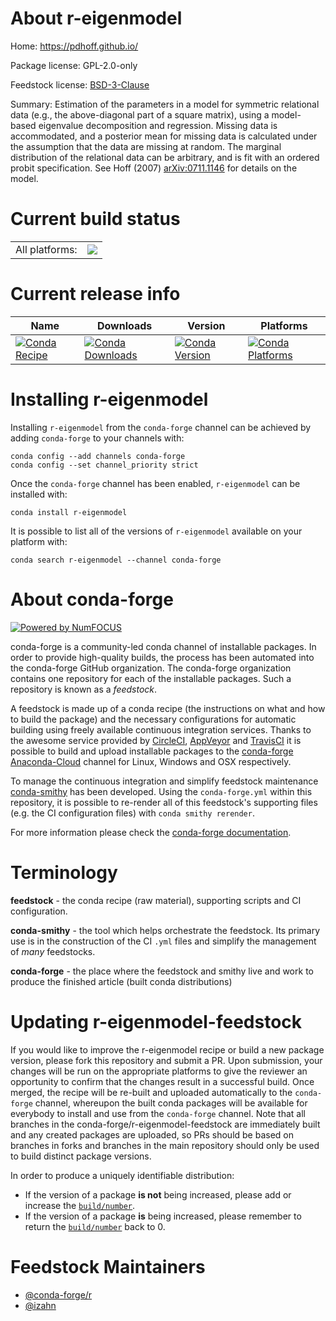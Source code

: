 About r-eigenmodel
==================

Home: https://pdhoff.github.io/

Package license: GPL-2.0-only

Feedstock license: [BSD-3-Clause](https://github.com/conda-forge/r-eigenmodel-feedstock/blob/master/LICENSE.txt)

Summary: Estimation of the parameters in a model for symmetric relational data (e.g., the above-diagonal part of a square matrix), using a model-based eigenvalue decomposition and regression. Missing data is accommodated, and a posterior mean for missing data is calculated under the assumption that the data are missing at random. The marginal distribution of the relational data can be arbitrary, and is fit with an ordered probit specification. See Hoff (2007) <arXiv:0711.1146> for details on the model.

Current build status
====================


<table><tr><td>All platforms:</td>
    <td>
      <a href="https://dev.azure.com/conda-forge/feedstock-builds/_build/latest?definitionId=13363&branchName=master">
        <img src="https://dev.azure.com/conda-forge/feedstock-builds/_apis/build/status/r-eigenmodel-feedstock?branchName=master">
      </a>
    </td>
  </tr>
</table>

Current release info
====================

| Name | Downloads | Version | Platforms |
| --- | --- | --- | --- |
| [![Conda Recipe](https://img.shields.io/badge/recipe-r--eigenmodel-green.svg)](https://anaconda.org/conda-forge/r-eigenmodel) | [![Conda Downloads](https://img.shields.io/conda/dn/conda-forge/r-eigenmodel.svg)](https://anaconda.org/conda-forge/r-eigenmodel) | [![Conda Version](https://img.shields.io/conda/vn/conda-forge/r-eigenmodel.svg)](https://anaconda.org/conda-forge/r-eigenmodel) | [![Conda Platforms](https://img.shields.io/conda/pn/conda-forge/r-eigenmodel.svg)](https://anaconda.org/conda-forge/r-eigenmodel) |

Installing r-eigenmodel
=======================

Installing `r-eigenmodel` from the `conda-forge` channel can be achieved by adding `conda-forge` to your channels with:

```
conda config --add channels conda-forge
conda config --set channel_priority strict
```

Once the `conda-forge` channel has been enabled, `r-eigenmodel` can be installed with:

```
conda install r-eigenmodel
```

It is possible to list all of the versions of `r-eigenmodel` available on your platform with:

```
conda search r-eigenmodel --channel conda-forge
```


About conda-forge
=================

[![Powered by NumFOCUS](https://img.shields.io/badge/powered%20by-NumFOCUS-orange.svg?style=flat&colorA=E1523D&colorB=007D8A)](http://numfocus.org)

conda-forge is a community-led conda channel of installable packages.
In order to provide high-quality builds, the process has been automated into the
conda-forge GitHub organization. The conda-forge organization contains one repository
for each of the installable packages. Such a repository is known as a *feedstock*.

A feedstock is made up of a conda recipe (the instructions on what and how to build
the package) and the necessary configurations for automatic building using freely
available continuous integration services. Thanks to the awesome service provided by
[CircleCI](https://circleci.com/), [AppVeyor](https://www.appveyor.com/)
and [TravisCI](https://travis-ci.com/) it is possible to build and upload installable
packages to the [conda-forge](https://anaconda.org/conda-forge)
[Anaconda-Cloud](https://anaconda.org/) channel for Linux, Windows and OSX respectively.

To manage the continuous integration and simplify feedstock maintenance
[conda-smithy](https://github.com/conda-forge/conda-smithy) has been developed.
Using the ``conda-forge.yml`` within this repository, it is possible to re-render all of
this feedstock's supporting files (e.g. the CI configuration files) with ``conda smithy rerender``.

For more information please check the [conda-forge documentation](https://conda-forge.org/docs/).

Terminology
===========

**feedstock** - the conda recipe (raw material), supporting scripts and CI configuration.

**conda-smithy** - the tool which helps orchestrate the feedstock.
                   Its primary use is in the construction of the CI ``.yml`` files
                   and simplify the management of *many* feedstocks.

**conda-forge** - the place where the feedstock and smithy live and work to
                  produce the finished article (built conda distributions)


Updating r-eigenmodel-feedstock
===============================

If you would like to improve the r-eigenmodel recipe or build a new
package version, please fork this repository and submit a PR. Upon submission,
your changes will be run on the appropriate platforms to give the reviewer an
opportunity to confirm that the changes result in a successful build. Once
merged, the recipe will be re-built and uploaded automatically to the
`conda-forge` channel, whereupon the built conda packages will be available for
everybody to install and use from the `conda-forge` channel.
Note that all branches in the conda-forge/r-eigenmodel-feedstock are
immediately built and any created packages are uploaded, so PRs should be based
on branches in forks and branches in the main repository should only be used to
build distinct package versions.

In order to produce a uniquely identifiable distribution:
 * If the version of a package **is not** being increased, please add or increase
   the [``build/number``](https://docs.conda.io/projects/conda-build/en/latest/resources/define-metadata.html#build-number-and-string).
 * If the version of a package **is** being increased, please remember to return
   the [``build/number``](https://docs.conda.io/projects/conda-build/en/latest/resources/define-metadata.html#build-number-and-string)
   back to 0.

Feedstock Maintainers
=====================

* [@conda-forge/r](https://github.com/conda-forge/r/)
* [@izahn](https://github.com/izahn/)

